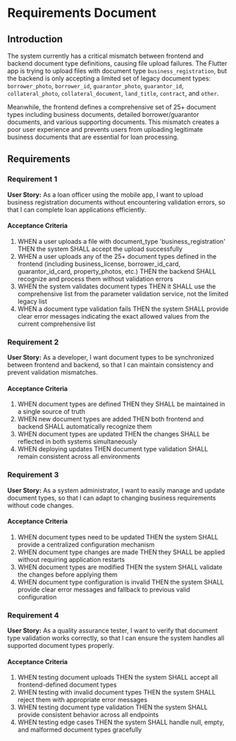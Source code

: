 # Requirements Document

## Introduction

The system currently has a critical mismatch between frontend and backend document type definitions, causing file upload failures. The Flutter app is trying to upload files with document type `business_registration`, but the backend is only accepting a limited set of legacy document types: `borrower_photo`, `borrower_id`, `guarantor_photo`, `guarantor_id`, `collateral_photo`, `collateral_document`, `land_title`, `contract`, and `other`. 

Meanwhile, the frontend defines a comprehensive set of 25+ document types including business documents, detailed borrower/guarantor documents, and various supporting documents. This mismatch creates a poor user experience and prevents users from uploading legitimate business documents that are essential for loan processing.

## Requirements

### Requirement 1

**User Story:** As a loan officer using the mobile app, I want to upload business registration documents without encountering validation errors, so that I can complete loan applications efficiently.

#### Acceptance Criteria

1. WHEN a user uploads a file with document_type 'business_registration' THEN the system SHALL accept the upload successfully
2. WHEN a user uploads any of the 25+ document types defined in the frontend (including business_license, borrower_id_card, guarantor_id_card, property_photos, etc.) THEN the backend SHALL recognize and process them without validation errors
3. WHEN the system validates document types THEN it SHALL use the comprehensive list from the parameter validation service, not the limited legacy list
4. WHEN a document type validation fails THEN the system SHALL provide clear error messages indicating the exact allowed values from the current comprehensive list

### Requirement 2

**User Story:** As a developer, I want document types to be synchronized between frontend and backend, so that I can maintain consistency and prevent validation mismatches.

#### Acceptance Criteria

1. WHEN document types are defined THEN they SHALL be maintained in a single source of truth
2. WHEN new document types are added THEN both frontend and backend SHALL automatically recognize them
3. WHEN document types are updated THEN the changes SHALL be reflected in both systems simultaneously
4. WHEN deploying updates THEN document type validation SHALL remain consistent across all environments

### Requirement 3

**User Story:** As a system administrator, I want to easily manage and update document types, so that I can adapt to changing business requirements without code changes.

#### Acceptance Criteria

1. WHEN document types need to be updated THEN the system SHALL provide a centralized configuration mechanism
2. WHEN document type changes are made THEN they SHALL be applied without requiring application restarts
3. WHEN document types are modified THEN the system SHALL validate the changes before applying them
4. WHEN document type configuration is invalid THEN the system SHALL provide clear error messages and fallback to previous valid configuration

### Requirement 4

**User Story:** As a quality assurance tester, I want to verify that document type validation works correctly, so that I can ensure the system handles all supported document types properly.

#### Acceptance Criteria

1. WHEN testing document uploads THEN the system SHALL accept all frontend-defined document types
2. WHEN testing with invalid document types THEN the system SHALL reject them with appropriate error messages
3. WHEN testing document type validation THEN the system SHALL provide consistent behavior across all endpoints
4. WHEN testing edge cases THEN the system SHALL handle null, empty, and malformed document types gracefully